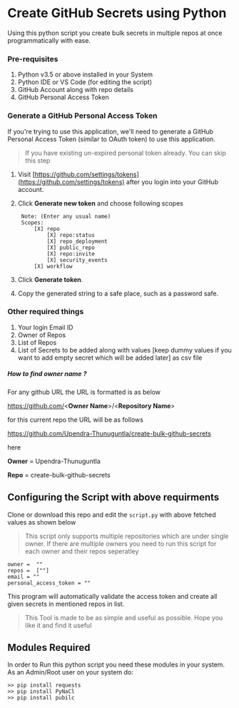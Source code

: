 # Create GitHub Secrets using Python

Using this python script you create bulk secrets in multiple repos at once programmatically with ease.

### Pre-requisites
1. Python v3.5 or above installed in your System
2. Python IDE or VS Code (for editing the script)
3. GitHub Account along with repo details
4. GitHub Personal Access Token

### Generate a GitHub Personal Access Token 

If you're trying to use this application, we'll need to generate a GitHub Personal Access Token (similar to OAuth token) to use this application.

> If you have existing un-expired personal token already. You can skip this step 

1. Visit [https://github.com/settings/tokens](https://github.com/settings/tokens) after you login into your GitHub account.

2. Click **Generate new token** and choose following scopes

        Note: (Enter any usual name)
        Scopes:
            [X] repo
                [X] repo:status
                [X] repo_deployment
                [X] public_repo
                [X] repo:invite
                [X] security_events
            [X] workflow

3. Click **Generate token**.

4. Copy the generated string to a safe place, such as a password safe. 

### Other required things
1. Your login Email ID
2. Owner of Repos
3. List of Repos
4. List of Secrets to be added along with values [keep dummy values if you want to add empty secret which will be added later] as csv file

##### How to find owner name ?

For any github URL the URL is formatted is as below

https://github.com/<**Owner Name**>/<**Repository Name**>

for this current repo the URL will be as follows

https://github.com/Upendra-Thunuguntla/create-bulk-github-secrets

here 

**Owner** = Upendra-Thunuguntla

**Repo** = create-bulk-github-secrets

## Configuring the Script with above requirments

Clone or download this repo and edit the ```script.py``` with above fetched values as shown below

> This script only supports multiple repositories which are under single owner. If there are multiple owners you need to run this script for each owner and their repos seperatley  

    owner =  ""
    repos =  [""]
    email = ""
    personal_access_token = ""
    
This program will automatically validate the access token and create all given secrets in mentioned repos in list.




> This Tool is made to be as simple and useful as possible. Hope you like it and find it useful


##  Modules Required
In order to Run this python script you need these modules in your system.
As an Admin/Root user on your system do:

    >> pip install requests
    >> pip install PyNaCl
    >> pip install pubilc
